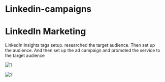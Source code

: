 # Linkedin-campaigns

# LinkedIn Marketing
LinkedIn Insights tags setup. researched the target audience. Then set up the audience. And then set up the ad campaign and promoted the service to the target audience

![1](https://github.com/jkbells/Linkedin-campaigns/assets/73393333/ab27cd78-54c8-489f-a44c-9df3dafe55c7)

![2](https://github.com/jkbells/Linkedin-campaigns/assets/73393333/0129f095-cded-40b5-ba9d-535f51713069)
